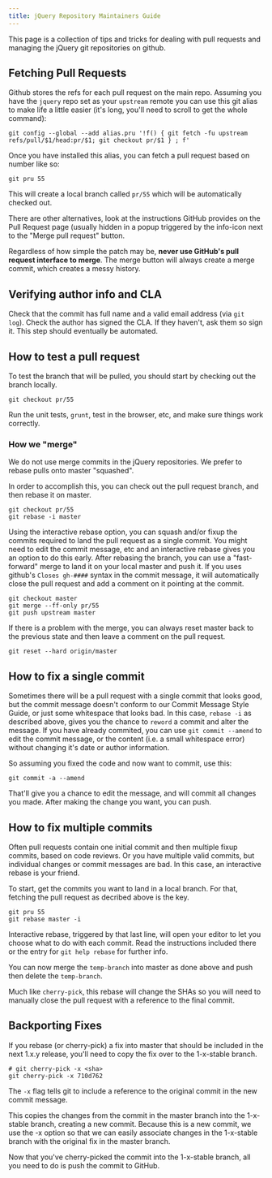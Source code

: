 ```yaml
---
title: jQuery Repository Maintainers Guide
---
```


This page is a collection of tips and tricks for dealing with pull requests and managing the jQuery git repositories on github.

## Fetching Pull Requests

Github stores the refs for each pull request on the main repo.  Assuming you have the `jquery` repo set as your `upstream` remote you can use this git alias to make life a little easier (it's long, you'll need to scroll to get the whole command):

```shell
git config --global --add alias.pru '!f() { git fetch -fu upstream refs/pull/$1/head:pr/$1; git checkout pr/$1 } ; f'
```

Once you have installed this alias, you can fetch a pull request based on number like so:

```shell
git pru 55
```

This will create a local branch called `pr/55` which will be automatically checked out.

There are other alternatives, look at the instructions GitHub provides on the Pull Request page (usually hidden in a popup triggered by the info-icon next to the "Merge pull request" button.

Regardless of how simple the patch may be, **never use GitHub's pull request interface to merge**. The merge button will always create a merge commit, which creates a messy history.

## Verifying author info and CLA

Check that the commit has full name and a valid email address (via `git log`).
Check the author has signed the CLA. If they haven't, ask them so sign it.
This step should eventually be automated.  

## How to test a pull request 

To test the branch that will be pulled, you should start by checking out the branch locally.

```shell
git checkout pr/55
```

Run the unit tests, `grunt`, test in the browser, etc, and make sure things work correctly.

### How we "merge"

We do not use merge commits in the jQuery repositories.  We prefer to rebase pulls onto master "squashed".

In order to accomplish this, you can check out the pull request branch, and then rebase it on master.

```shell
git checkout pr/55
git rebase -i master
```

Using the interactive rebase option, you can squash and/or fixup the commits required to land the pull request as a single commit.  You might need to edit the commit message, etc and an interactive rebase gives you an option to do this early.  After rebasing the branch, you can use a "fast-forward" merge to land it on your local master and push it.  If you uses github's `Closes gh-####` syntax in the commit message, it will automatically close the pull request and add a comment on it pointing at the commit.

```shell
git checkout master
git merge --ff-only pr/55
git push upstream master
```

If there is a problem with the merge, you can always reset master back to the previous state and then leave a comment on the pull request.

```shell
git reset --hard origin/master
```

## How to fix a single commit

Sometimes there will be a pull request with a single commit that looks good, but the commit message doesn't conform to our Commit Message Style Guide, or just some whitespace that looks bad. In this case, `rebase -i` as described above, gives you the chance to `reword` a commit and alter the message.  If you have already commited, you can use `git commit --amend` to edit the commit message, or the content (i.e. a small whitespace error) without changing it's date or author information.

So assuming you fixed the code and now want to commit, use this:

```shell
git commit -a --amend
```

That'll give you a chance to edit the message, and will commit all changes you made.  After making the change you want, you can push.

## How to fix multiple commits

Often pull requests contain one initial commit and then multiple fixup commits, based on code reviews. Or you have multiple valid commits, but individual changes or commit messages are bad. In this case, an interactive rebase is your friend.

To start, get the commits you want to land in a local branch. For that, fetching the pull request as decribed above is the key.

```shell
git pru 55
git rebase master -i
```

Interactive rebase, triggered by that last line, will open your editor to let you choose what to do with each commit. Read the instructions included there or the entry for `git help rebase` for further info.

You can now merge the `temp-branch` into master as done above and push then delete the `temp-branch`.

Much like `cherry-pick`, this rebase will change the SHAs so you will need to manually close the pull request with a reference to the final commit.

## Backporting Fixes

If you rebase (or cherry-pick) a fix into master that should be included in the next 1.x.y release, you'll need to copy the fix over to the 1-x-stable branch.

```shell
# git cherry-pick -x <sha>
git cherry-pick -x 710d762
``` 

The `-x` flag tells git to include a reference to the original commit in the new commit message.

This copies the changes from the commit in the master branch into the 1-x-stable branch, creating a new commit. Because this is a new commit, we use the -x option so that we can easily associate changes in the 1-x-stable branch with the original fix in the master branch.

Now that you've cherry-picked the commit into the 1-x-stable branch, all you need to do is push the commit to GitHub.
